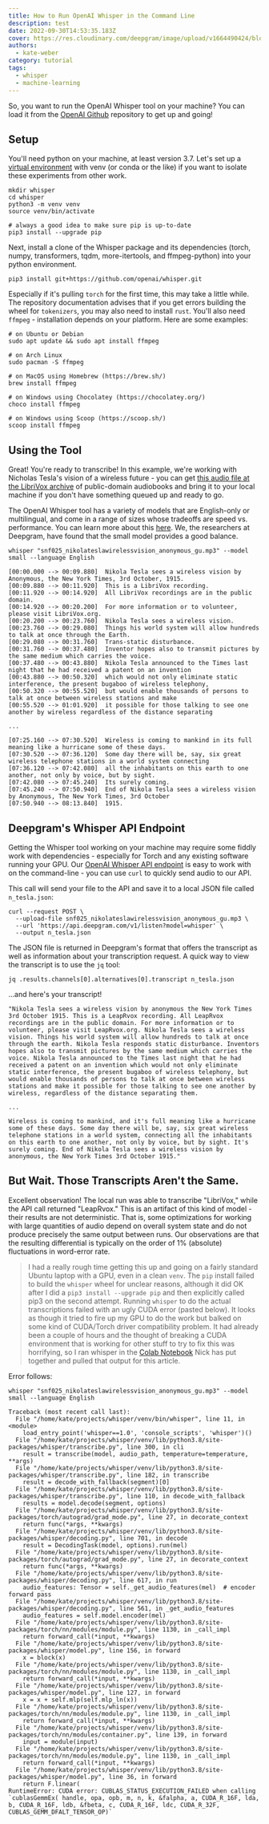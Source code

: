 ```yaml
---
title: How to Run OpenAI Whisper in the Command Line
description: test
date: 2022-09-30T14:53:35.183Z
cover: https://res.cloudinary.com/deepgram/image/upload/v1664490424/blog/blog-placeholder_nhrr9p.png
authors:
  - kate-weber
category: tutorial
tags:
  - whisper
  - machine-learning
---
```

So, you want to run the OpenAI Whisper tool on your machine? You can load it from the [OpenAI Github](https://github.com/openai/whisper) repository to get up and going!

## Setup

You'll need python on your machine, at least version 3.7. Let's set up a [virtual environment](https://realpython.com/python-virtual-environments-a-primer/) with venv (or conda or the like) if you want to isolate these experiments from other work.

```shell
mkdir whisper
cd whisper
python3 -m venv venv
source venv/bin/activate

# always a good idea to make sure pip is up-to-date
pip3 install --upgrade pip
```

Next, install a clone of the Whisper package and its dependencies (torch, numpy, transformers, tqdm, more-itertools, and ffmpeg-python) into your python environment.

```shell
pip3 install git+https://github.com/openai/whisper.git
```

Especially if it's pulling `torch` for the first time, this may take a little while. The repository documentation advises that if you get errors building the wheel for `tokenizers`, you may also need to install `rust`. You'll also need `ffmpeg` - installation depends on your platform. Here are some examples:

```shell
# on Ubuntu or Debian
sudo apt update && sudo apt install ffmpeg

# on Arch Linux
sudo pacman -S ffmpeg

# on MacOS using Homebrew (https://brew.sh/)
brew install ffmpeg

# on Windows using Chocolatey (https://chocolatey.org/)
choco install ffmpeg

# on Windows using Scoop (https://scoop.sh/)
scoop install ffmpeg
```

## Using the Tool

Great! You're ready to transcribe! In this example, we're working with Nicholas Tesla's vision of a wireless future - you can get [this audio file at the LibriVox archive](https://www.archive.org/download/nonfiction025_librivox/snf025_nikolateslawirelessvision_anonymous_gu.mp3) of public-domain audiobooks and bring it to your local machine if you don't have something queued up and ready to go.

The OpenAI Whisper tool has a variety of models that are English-only or multilingual, and come in a range of sizes whose tradeoffs are speed vs. performance. You can learn more about this [here](https://github.com/openai/whisper#available-models-and-languages). We, the researchers at Deepgram, have found that the small model provides a good balance. 

```shell
whisper "snf025_nikolateslawirelessvision_anonymous_gu.mp3" --model small --language English
```

```shell
[00:00.000 --> 00:09.880]  Nikola Tesla sees a wireless vision by Anonymous, the New York Times, 3rd October, 1915.
[00:09.880 --> 00:11.920]  This is a LibriVox recording.
[00:11.920 --> 00:14.920]  All LibriVox recordings are in the public domain.
[00:14.920 --> 00:20.200]  For more information or to volunteer, please visit LibriVox.org.
[00:20.200 --> 00:23.760]  Nikola Tesla sees a wireless vision.
[00:23.760 --> 00:29.080]  Things his world system will allow hundreds to talk at once through the Earth.
[00:29.080 --> 00:31.760]  Trans-static disturbance.
[00:31.760 --> 00:37.480]  Inventor hopes also to transmit pictures by the same medium which carries the voice.
[00:37.480 --> 00:43.880]  Nikola Tesla announced to the Times last night that he had received a patent on an invention
[00:43.880 --> 00:50.320]  which would not only eliminate static interference, the present bugaboo of wireless telephony,
[00:50.320 --> 00:55.520]  but would enable thousands of persons to talk at once between wireless stations and make
[00:55.520 --> 01:01.920]  it possible for those talking to see one another by wireless regardless of the distance separating

...

[07:25.160 --> 07:30.520]  Wireless is coming to mankind in its full meaning like a hurricane some of these days.
[07:30.520 --> 07:36.120]  Some day there will be, say, six great wireless telephone stations in a world system connecting
[07:36.120 --> 07:42.080]  all the inhabitants on this earth to one another, not only by voice, but by sight.
[07:42.080 --> 07:45.240]  Its surely coming.
[07:45.240 --> 07:50.940]  End of Nikola Tesla sees a wireless vision by Anonymous, The New York Times, 3rd October
[07:50.940 --> 08:13.840]  1915.
```

## Deepgram's Whisper API Endpoint

Getting the Whisper tool working on your machine may require some fiddly work with dependencies - especially for Torch and any existing software running your GPU.  Our [OpenAI Whisper API endpoint](https://deepgram.com/openai-whisper/) is easy to work with on the command-line - you can use `curl` to quickly send audio to our API.

This call will send your file to the API and save it to a local JSON file called `n_tesla.json`:

```shell
curl --request POST \
  --upload-file snf025_nikolateslawirelessvision_anonymous_gu.mp3 \
  --url 'https://api.deepgram.com/v1/listen?model=whisper' \
  --output n_tesla.json
```

The JSON file is returned in Deepgram's format that offers the transcript as well as information about your transcription request. A quick way to view the transcript is to use the `jq` tool:

```shell
jq .results.channels[0].alternatives[0].transcript n_tesla.json 
```

...and here's your transcript!

```text
"Nikola Tesla sees a wireless vision by anonymous the New York Times 3rd October 1915. This is a LeapRvox recording. All LeapRvox recordings are in the public domain. For more information or to volunteer, please visit LeapRvox.org. Nikola Tesla sees a wireless vision. Things his world system will allow hundreds to talk at once through the earth. Nikola Tesla responds static disturbance. Inventors hopes also to transmit pictures by the same medium which carries the voice. Nikola Tesla announced to the Times last night that he had received a patent on an invention which would not only eliminate static interference, the present bugaboo of wireless telephony, but would enable thousands of persons to talk at once between wireless stations and make it possible for those talking to see one another by wireless, regardless of the distance separating them. 

...

Wireless is coming to mankind, and it's full meaning like a hurricane some of these days. Some day there will be, say, six great wireless telephone stations in a world system, connecting all the inhabitants on this earth to one another, not only by voice, but by sight. It's surely coming. End of Nikola Tesla sees a wireless vision by anonymous, the New York Times 3rd October 1915."
```

## But Wait. Those Transcripts Aren't the Same.

Excellent observation! The local run was able to transcribe "LibriVox," while the API call returned "LeapRvox." This is an artifact of this kind of model - their results are not deterministic. That is, some optimizations for working with large quantities of audio depend on overall system state and do not produce precisely the same output between runs. Our observations are that the resulting differential is typically on the order of 1% (absolute) fluctuations in word-error rate.

> I had a really rough time getting this up and going on a fairly standard Ubuntu laptop with a GPU, even in a clean `venv`. The `pip` install failed to build the `whisper` wheel for unclear reasons, although it did OK after I did a `pip3 install --upgrade pip` and then explicitly called pip3 on the second attempt.
> Running `whisper` to do the actual transcriptions failed with an ugly CUDA error (pasted below). It looks as though it tried to fire up my GPU to do the work but balked on some kind of CUDA/Torch driver compatibility problem. It had already been a couple of hours and the thought of breaking a CUDA environment that is working for other stuff to try to fix this was horrifying, so I ran whisper in the [Colab Notebook](https://colab.research.google.com/drive/1bHrlPXLn-nYNZtf8k_q3sTmDL6phAf6p?usp=sharing) Nick has put together and pulled that output for this article.




Error follows:

```shell
whisper "snf025_nikolateslawirelessvision_anonymous_gu.mp3" --model small --language English

Traceback (most recent call last):
  File "/home/kate/projects/whisper/venv/bin/whisper", line 11, in <module>
    load_entry_point('whisper==1.0', 'console_scripts', 'whisper')()
  File "/home/kate/projects/whisper/venv/lib/python3.8/site-packages/whisper/transcribe.py", line 300, in cli
    result = transcribe(model, audio_path, temperature=temperature, **args)
  File "/home/kate/projects/whisper/venv/lib/python3.8/site-packages/whisper/transcribe.py", line 182, in transcribe
    result = decode_with_fallback(segment)[0]
  File "/home/kate/projects/whisper/venv/lib/python3.8/site-packages/whisper/transcribe.py", line 110, in decode_with_fallback
    results = model.decode(segment, options)
  File "/home/kate/projects/whisper/venv/lib/python3.8/site-packages/torch/autograd/grad_mode.py", line 27, in decorate_context
    return func(*args, **kwargs)
  File "/home/kate/projects/whisper/venv/lib/python3.8/site-packages/whisper/decoding.py", line 701, in decode
    result = DecodingTask(model, options).run(mel)
  File "/home/kate/projects/whisper/venv/lib/python3.8/site-packages/torch/autograd/grad_mode.py", line 27, in decorate_context
    return func(*args, **kwargs)
  File "/home/kate/projects/whisper/venv/lib/python3.8/site-packages/whisper/decoding.py", line 617, in run
    audio_features: Tensor = self._get_audio_features(mel)  # encoder forward pass
  File "/home/kate/projects/whisper/venv/lib/python3.8/site-packages/whisper/decoding.py", line 561, in _get_audio_features
    audio_features = self.model.encoder(mel)
  File "/home/kate/projects/whisper/venv/lib/python3.8/site-packages/torch/nn/modules/module.py", line 1130, in _call_impl
    return forward_call(*input, **kwargs)
  File "/home/kate/projects/whisper/venv/lib/python3.8/site-packages/whisper/model.py", line 156, in forward
    x = block(x)
  File "/home/kate/projects/whisper/venv/lib/python3.8/site-packages/torch/nn/modules/module.py", line 1130, in _call_impl
    return forward_call(*input, **kwargs)
  File "/home/kate/projects/whisper/venv/lib/python3.8/site-packages/whisper/model.py", line 127, in forward
    x = x + self.mlp(self.mlp_ln(x))
  File "/home/kate/projects/whisper/venv/lib/python3.8/site-packages/torch/nn/modules/module.py", line 1130, in _call_impl
    return forward_call(*input, **kwargs)
  File "/home/kate/projects/whisper/venv/lib/python3.8/site-packages/torch/nn/modules/container.py", line 139, in forward
    input = module(input)
  File "/home/kate/projects/whisper/venv/lib/python3.8/site-packages/torch/nn/modules/module.py", line 1130, in _call_impl
    return forward_call(*input, **kwargs)
  File "/home/kate/projects/whisper/venv/lib/python3.8/site-packages/whisper/model.py", line 36, in forward
    return F.linear(
RuntimeError: CUDA error: CUBLAS_STATUS_EXECUTION_FAILED when calling `cublasGemmEx( handle, opa, opb, m, n, k, &falpha, a, CUDA_R_16F, lda, b, CUDA_R_16F, ldb, &fbeta, c, CUDA_R_16F, ldc, CUDA_R_32F, CUBLAS_GEMM_DFALT_TENSOR_OP)`
```
